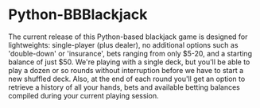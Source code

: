 # Python-BBBlackjack

The current release of this Python-based blackjack game is designed for lightweights:  single-player (plus dealer), no additional options such as 'double-down' or 'insurance', bets ranging from only $5-20, and a starting balance of just $50. 
We're playing with a single deck, but you'll be able to play a dozen or so rounds without interruption before we have to start a new shuffled deck.  Also, at the end of each round you'll get an option to retrieve a history of all your hands, bets and available betting balances compiled during your current playing session.
